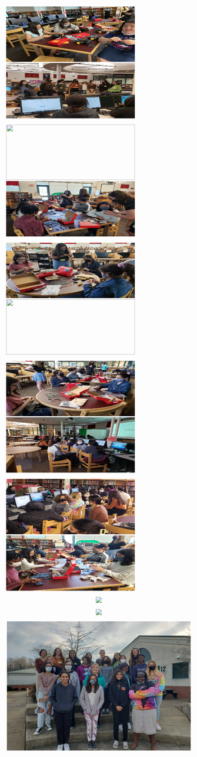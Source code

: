 <p float="left">
  <img src= "/images/Volunteering Photos/IMG_0298.jpg" width="350" height="150" > 
  &nbsp;&nbsp;&nbsp;&nbsp;
  
  <img src= "/images/Volunteering Photos/20220208_155131.jpg" width="350" height="150" >
  &nbsp;&nbsp;&nbsp;&nbsp;
</p>

<p float="left">
  <img src= "/images/Volunteering Photos/20220322_162557.jpg" width="350" height="150" >
  &nbsp;&nbsp;&nbsp;&nbsp;
  
  <img src= "/images/Volunteering Photos/20220412_155418.jpg" width="350" height="150" >
  &nbsp;&nbsp;&nbsp;&nbsp;
</p>

<p float="left">
  <img src= "/images/Volunteering Photos/20220412_155507.jpg" width="350" height="150" >
  &nbsp;&nbsp;&nbsp;&nbsp;
  
  <img src= "/images/Volunteering Photos/20220222_160445.jpg" width="350" height="150" >
  &nbsp;&nbsp;&nbsp;&nbsp;
</p>

<p float="left">
  <img src= "/images/Volunteering Photos/20220412_155159.jpg" width="350" height="150" >
  &nbsp;&nbsp;&nbsp;&nbsp;
  
  <img src= "/images/Volunteering Photos/20220208_160132.jpg" width="350" height="150" >
  &nbsp;&nbsp;&nbsp;&nbsp;
</p>

<p float="left">
  <img src= "/images/Volunteering Photos/20220208_160244.jpg" width="350" height="150" >
  &nbsp;&nbsp;&nbsp;&nbsp;
  
  <img src= "/images/Volunteering Photos/20220412_155145.jpg" width="350" height="150" >
  &nbsp;&nbsp;&nbsp;&nbsp;
</p>

<p align="center">
  <img src= "/images/Volunteering Photos/robotics_gif_1.gif">
</p>

<p align="center">
  <img src= "/images/Volunteering Photos/robotics_gif2.gif">
</p>

<p align="center">
  <img src= "/images/Volunteering Photos/20220208_164621.jpg" width="500" height="350" >
  &nbsp;&nbsp;&nbsp;&nbsp;
</p>
